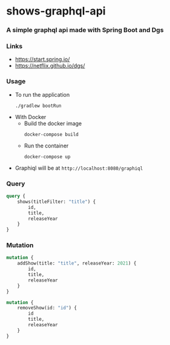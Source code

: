 # shows-graphql-api

### A simple graphql api made with Spring Boot and Dgs

### Links
- https://start.spring.io/
- https://netflix.github.io/dgs/

### Usage
- To run the application
  ```shell
  ./gradlew bootRun  
  ```
- With Docker
  - Build the docker image
    ```shell
    docker-compose build  
    ```
  - Run the container
    ```shell
    docker-compose up  
    ```
- Graphiql will be at `http://localhost:8080/graphiql`

### Query
```graphql
query {
    shows(titleFilter: "title") {
        id,
        title,
        releaseYear
    }
}
```

### Mutation
```graphql
mutation {
    addShow(title: "title", releaseYear: 2021) {
        id,
        title,
        releaseYear
    }
}
```

```graphql
mutation {
    removeShow(id: "id") {
        id
        title,
        releaseYear
    }
}
```
